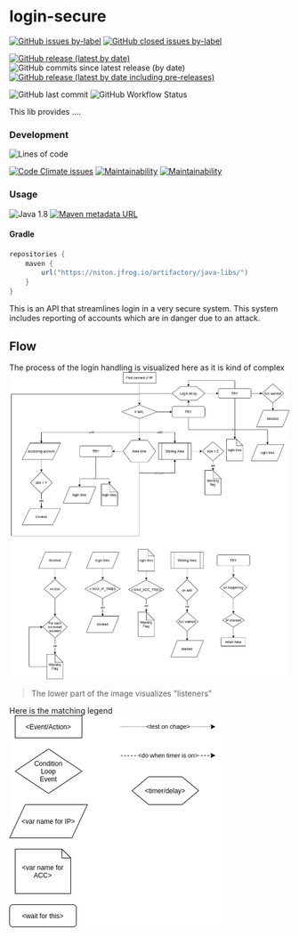 # login-secure

[![GitHub issues by-label](https://img.shields.io/github/issues/nbrugger-tgm/JAuth/bug)](https://github.com/{{repo}}/issues?q=is%3Aopen+is%3Aissue+label%3Abug)
[![GitHub closed issues by-label](https://img.shields.io/github/issues-closed/nbrugger-tgm/JAuth/bug)](https://github.com/{{repo}}/issues?q=is%3Aclosed+is%3Aissue+label%3Abug)

[![GitHub release (latest by date)](https://img.shields.io/github/v/release/nbrugger-tgm/JAuth?label=latest%20stable)](https://github.com/{{repo}}/releases/latest)
![GitHub commits since latest release (by date)](https://img.shields.io/github/commits-since/nbrugger-tgm/JAuth/latest)
[![GitHub release (latest by date including pre-releases)](https://img.shields.io/github/v/release/nbrugger-tgm/JAuth?include_prereleases&label=latest)](github.com/{{repo}}/releases)

![GitHub last commit](https://img.shields.io/github/last-commit/nbrugger-tgm/JAuth)
![GitHub Workflow Status](https://img.shields.io/github/workflow/status/nbrugger-tgm/JAuth/Java%20JUnit%20Test%20with%20Gradle)
<br>

This lib provides ....

### Development

![Lines of code](https://img.shields.io/tokei/lines/github/nbrugger-tgm/JAuth)
<br>

[![Code Climate issues](https://img.shields.io/codeclimate/issues/nbrugger-tgm/JAuth?label=Code%20Quality%20issues)](https://codeclimate.com/github/{{repo}})
[![Maintainability](https://img.shields.io/codeclimate/maintainability/nbrugger-tgm/JAuth.svg)](https://codeclimate.com/github/{{repo}})
[![Maintainability](https://img.shields.io/codeclimate/maintainability-percentage/nbrugger-tgm/JAuth.svg)](https://codeclimate.com/github/{{repo}})

### Usage

![Java 1.8](https://img.shields.io/badge/java-1.8-blue)
[![Maven metadata URL](https://img.shields.io/maven-metadata/v?metadataUrl=https%3A%2F%2Fniton.jfrog.io%2Fartifactory%2Fjava-libs%2Fcom%2Fniton%2Fjauth%2Fmaven-metadata.xml)](https://niton.jfrog.io/ui/repos/tree/General/java-libs%2Fcom%2Fniton%2F{{name}})

#### Gradle

```groovy
repositories {
    maven {
        url("https://niton.jfrog.io/artifactory/java-libs/")
    }
}
```

This is an API that streamlines login in a very secure system.
This system includes reporting of accounts which are in danger due to an attack.

## Flow
The process of the login handling is visualized here as it is kind of complex
![](login-security.png)
> The lower part of the image visualizes "listeners"

Here is the matching legend
![](login-security-legend.png)